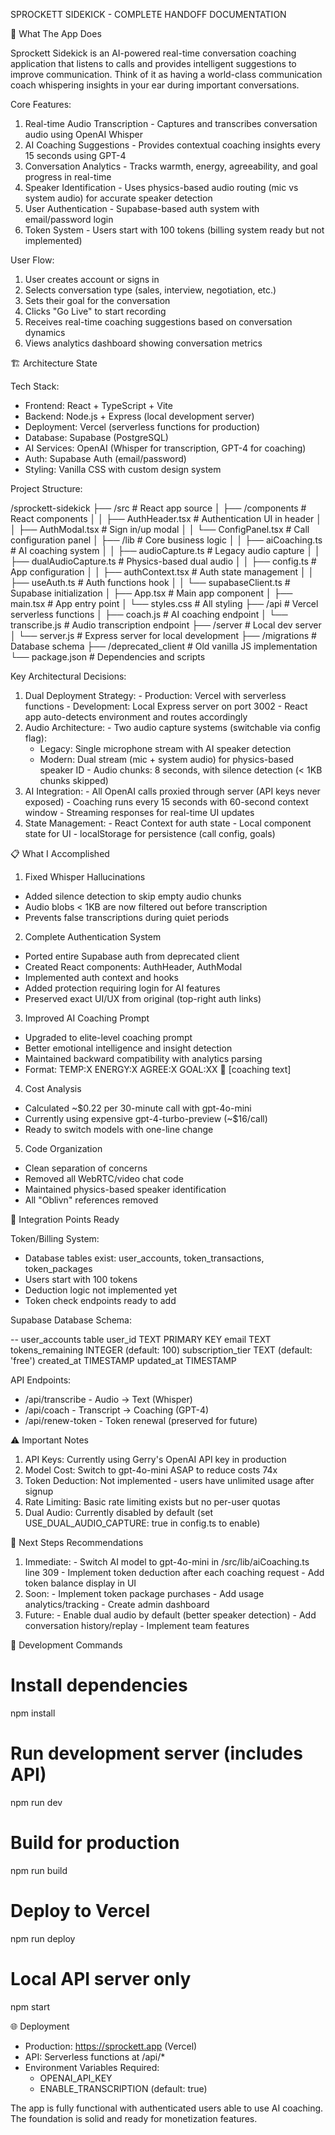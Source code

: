 SPROCKETT SIDEKICK - COMPLETE HANDOFF DOCUMENTATION

  🎯 What The App Does

  Sprockett Sidekick is an AI-powered real-time conversation
  coaching application that listens to calls and provides
  intelligent suggestions to improve communication. Think of it
  as having a world-class communication coach whispering insights
   in your ear during important conversations.

  Core Features:

  1. Real-time Audio Transcription - Captures and transcribes
  conversation audio using OpenAI Whisper
  2. AI Coaching Suggestions - Provides contextual coaching
  insights every 15 seconds using GPT-4
  3. Conversation Analytics - Tracks warmth, energy,
  agreeability, and goal progress in real-time
  4. Speaker Identification - Uses physics-based audio routing
  (mic vs system audio) for accurate speaker detection
  5. User Authentication - Supabase-based auth system with
  email/password login
  6. Token System - Users start with 100 tokens (billing system
  ready but not implemented)

  User Flow:

  1. User creates account or signs in
  2. Selects conversation type (sales, interview, negotiation,
  etc.)
  3. Sets their goal for the conversation
  4. Clicks "Go Live" to start recording
  5. Receives real-time coaching suggestions based on
  conversation dynamics
  6. Views analytics dashboard showing conversation metrics

  🏗️ Architecture State

  Tech Stack:

  - Frontend: React + TypeScript + Vite
  - Backend: Node.js + Express (local development server)
  - Deployment: Vercel (serverless functions for production)
  - Database: Supabase (PostgreSQL)
  - AI Services: OpenAI (Whisper for transcription, GPT-4 for
  coaching)
  - Auth: Supabase Auth (email/password)
  - Styling: Vanilla CSS with custom design system

  Project Structure:

  /sprockett-sidekick
  ├── /src                    # React app source
  │   ├── /components        # React components
  │   │   ├── AuthHeader.tsx # Authentication UI in header
  │   │   ├── AuthModal.tsx  # Sign in/up modal
  │   │   └── ConfigPanel.tsx # Call configuration panel
  │   ├── /lib              # Core business logic
  │   │   ├── aiCoaching.ts     # AI coaching system
  │   │   ├── audioCapture.ts   # Legacy audio capture
  │   │   ├── dualAudioCapture.ts # Physics-based dual audio
  │   │   ├── config.ts         # App configuration
  │   │   ├── authContext.tsx   # Auth state management
  │   │   ├── useAuth.ts        # Auth functions hook
  │   │   └── supabaseClient.ts # Supabase initialization
  │   ├── App.tsx           # Main app component
  │   ├── main.tsx          # App entry point
  │   └── styles.css        # All styling
  ├── /api                  # Vercel serverless functions
  │   ├── coach.js         # AI coaching endpoint
  │   └── transcribe.js    # Audio transcription endpoint
  ├── /server              # Local dev server
  │   └── server.js        # Express server for local development
  ├── /migrations          # Database schema
  ├── /deprecated_client   # Old vanilla JS implementation
  └── package.json         # Dependencies and scripts

  Key Architectural Decisions:

  1. Dual Deployment Strategy:
    - Production: Vercel with serverless functions
    - Development: Local Express server on port 3002
    - React app auto-detects environment and routes accordingly
  2. Audio Architecture:
    - Two audio capture systems (switchable via config flag):
        - Legacy: Single microphone stream with AI speaker
  detection
      - Modern: Dual stream (mic + system audio) for
  physics-based speaker ID
    - Audio chunks: 8 seconds, with silence detection (< 1KB
  chunks skipped)
  3. AI Integration:
    - All OpenAI calls proxied through server (API keys never
  exposed)
    - Coaching runs every 15 seconds with 60-second context
  window
    - Streaming responses for real-time UI updates
  4. State Management:
    - React Context for auth state
    - Local component state for UI
    - localStorage for persistence (call config, goals)

  📋 What I Accomplished

  1. Fixed Whisper Hallucinations

  - Added silence detection to skip empty audio chunks
  - Audio blobs < 1KB are now filtered out before transcription
  - Prevents false transcriptions during quiet periods

  2. Complete Authentication System

  - Ported entire Supabase auth from deprecated client
  - Created React components: AuthHeader, AuthModal
  - Implemented auth context and hooks
  - Added protection requiring login for AI features
  - Preserved exact UI/UX from original (top-right auth links)

  3. Improved AI Coaching Prompt

  - Upgraded to elite-level coaching prompt
  - Better emotional intelligence and insight detection
  - Maintained backward compatibility with analytics parsing
  - Format: TEMP:X ENERGY:X AGREE:X GOAL:XX 🤖 [coaching text]

  4. Cost Analysis

  - Calculated ~$0.22 per 30-minute call with gpt-4o-mini
  - Currently using expensive gpt-4-turbo-preview (~$16/call)
  - Ready to switch models with one-line change

  5. Code Organization

  - Clean separation of concerns
  - Removed all WebRTC/video chat code
  - Maintained physics-based speaker identification
  - All "Oblivn" references removed

  🔌 Integration Points Ready

  Token/Billing System:

  - Database tables exist: user_accounts, token_transactions,
  token_packages
  - Users start with 100 tokens
  - Deduction logic not implemented yet
  - Token check endpoints ready to add

  Supabase Database Schema:

  -- user_accounts table
  user_id TEXT PRIMARY KEY
  email TEXT
  tokens_remaining INTEGER (default: 100)
  subscription_tier TEXT (default: 'free')
  created_at TIMESTAMP
  updated_at TIMESTAMP

  API Endpoints:

  - /api/transcribe - Audio → Text (Whisper)
  - /api/coach - Transcript → Coaching (GPT-4)
  - /api/renew-token - Token renewal (preserved for future)

  ⚠️ Important Notes

  1. API Keys: Currently using Gerry's OpenAI API key in
  production
  2. Model Cost: Switch to gpt-4o-mini ASAP to reduce costs 74x
  3. Token Deduction: Not implemented - users have unlimited
  usage after signup
  4. Rate Limiting: Basic rate limiting exists but no per-user
  quotas
  5. Dual Audio: Currently disabled by default (set
  USE_DUAL_AUDIO_CAPTURE: true in config.ts to enable)

  🚀 Next Steps Recommendations

  1. Immediate:
    - Switch AI model to gpt-4o-mini in /src/lib/aiCoaching.ts
  line 309
    - Implement token deduction after each coaching request
    - Add token balance display in UI
  2. Soon:
    - Implement token package purchases
    - Add usage analytics/tracking
    - Create admin dashboard
  3. Future:
    - Enable dual audio by default (better speaker detection)
    - Add conversation history/replay
    - Implement team features

  🔧 Development Commands

  # Install dependencies
  npm install

  # Run development server (includes API)
  npm run dev

  # Build for production
  npm run build

  # Deploy to Vercel
  npm run deploy

  # Local API server only
  npm start

  🌐 Deployment

  - Production: https://sprockett.app (Vercel)
  - API: Serverless functions at /api/*
  - Environment Variables Required:
    - OPENAI_API_KEY
    - ENABLE_TRANSCRIPTION (default: true)

  The app is fully functional with authenticated users able to
  use AI coaching. The foundation is solid and ready for
  monetization features.